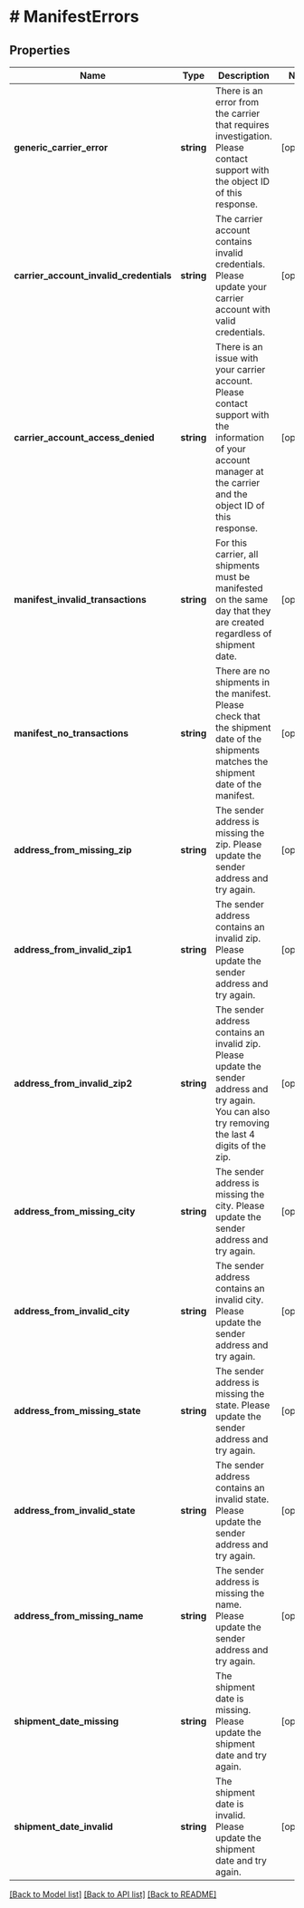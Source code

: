 # # ManifestErrors

## Properties

Name | Type | Description | Notes
------------ | ------------- | ------------- | -------------
**generic_carrier_error** | **string** | There is an error from the carrier that requires investigation. Please contact support with the object ID of this response. | [optional]
**carrier_account_invalid_credentials** | **string** | The carrier account contains invalid credentials. Please update your carrier account with valid credentials. | [optional]
**carrier_account_access_denied** | **string** | There is an issue with your carrier account. Please contact support with the information of your account manager at the carrier and the object ID of this response. | [optional]
**manifest_invalid_transactions** | **string** | For this carrier, all shipments must be manifested on the same day that they are created regardless of shipment date. | [optional]
**manifest_no_transactions** | **string** | There are no shipments in the manifest. Please check that the shipment date of the shipments matches the shipment date of the manifest. | [optional]
**address_from_missing_zip** | **string** | The sender address is missing the zip. Please update the sender address and try again. | [optional]
**address_from_invalid_zip1** | **string** | The sender address contains an invalid zip. Please update the sender address and try again. | [optional]
**address_from_invalid_zip2** | **string** | The sender address contains an invalid zip. Please update the sender address and try again. You can also try removing the last 4 digits of the zip. | [optional]
**address_from_missing_city** | **string** | The sender address is missing the city. Please update the sender address and try again. | [optional]
**address_from_invalid_city** | **string** | The sender address contains an invalid city. Please update the sender address and try again. | [optional]
**address_from_missing_state** | **string** | The sender address is missing the state. Please update the sender address and try again. | [optional]
**address_from_invalid_state** | **string** | The sender address contains an invalid state. Please update the sender address and try again. | [optional]
**address_from_missing_name** | **string** | The sender address is missing the name. Please update the sender address and try again. | [optional]
**shipment_date_missing** | **string** | The shipment date is missing. Please update the shipment date and try again. | [optional]
**shipment_date_invalid** | **string** | The shipment date is invalid. Please update the shipment date and try again. | [optional]

[[Back to Model list]](../../README.md#models) [[Back to API list]](../../README.md#endpoints) [[Back to README]](../../README.md)
